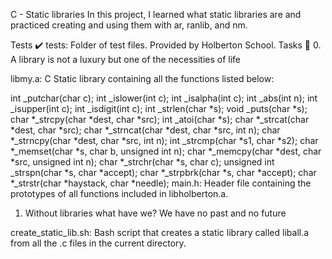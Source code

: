 C - Static libraries
In this project, I learned what static libraries are and practiced creating and using them with ar, ranlib, and nm.

Tests ✔️
tests: Folder of test files. Provided by Holberton School.
Tasks 📃
0. A library is not a luxury but one of the necessities of life

libmy.a: C Static library containing all the functions listed below:

int _putchar(char c);
int _islower(int c);
int _isalpha(int c);
int _abs(int n);
int _isupper(int c);
int _isdigit(int c);
int _strlen(char *s);
void _puts(char *s);
char *_strcpy(char *dest, char *src);
int _atoi(char *s);
char *_strcat(char *dest, char *src);
char *_strncat(char *dest, char *src, int n);
char *_strncpy(char *dest, char *src, int n);
int _strcmp(char *s1, char *s2);
char *_memset(char *s, char b, unsigned int n);
char *_memcpy(char *dest, char *src, unsigned int n);
char *_strchr(char *s, char c);
unsigned int _strspn(char *s, char *accept);
char *_strpbrk(char *s, char *accept);
char *_strstr(char *haystack, char *needle);
main.h: Header file containing the prototypes of all functions included in libholberton.a.

1. Without libraries what have we? We have no past and no future

create_static_lib.sh: Bash script that creates a static library called liball.a from all the .c files in the current directory.

